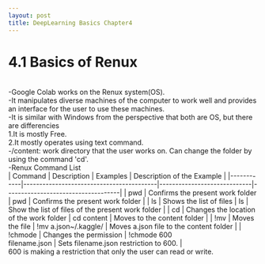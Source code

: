 ```yaml
---
layout: post
title: DeepLearning Basics Chapter4
---
```


# 4.1 Basics of Renux 
<br/>
-Google Colab works on the Renux system(OS).<br/>
-It manipulates diverse machines of the computer to work well and provides an interface for the user to use these machines.<br/>
-It is similar with Windows from the perspective that both are OS, but there are differencies<br/>
1.It is mostly Free.<br/>
2.It mostly operates using text command.<br/>
-/content: work directory that the user works on. Can change the folder by using the command 'cd'.<br/>
-Renux Command List<br/>
 | Command  | Description   | Examples  | Description of the Example |
 |------------|------------------------------------------|-----------------------------|------------------------------------|
 | pwd       | Confirms the present work folder         |   pwd                         | Confirms the present work folder                  |
 |  ls       |    Shows the list of files               |   ls                          | Show the list of files of the present work folder |
 |  cd       | Changes the location of the work folder  | cd content                    | Moves to the content folder                       |
 |  !mv      | Moves the file                           | !mv a.json~/.kaggle/          | Moves a.json file to the content folder           |
 |  !chmode  | Changes the permission                   | !chmode 600<br/>filename.json | Sets filename.json restriction to 600.            |
                                                     <br/>600 is making a restriction that only the user can read or write.
                                                     
